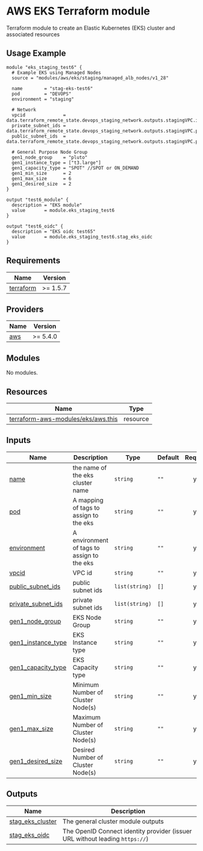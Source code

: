 # AWS EKS Terraform module

Terraform module to create an Elastic Kubernetes (EKS) cluster and associated resources

## Usage Example

```hcl
module "eks_staging_test6" {
  # Example EKS using Managed Nodes
  source = "modules/aws/eks/staging/managed_alb_nodes/v1_28"

  name        = "stag-eks-test6"
  pod         = "DEVOPS"
  environment = "staging"

  # Network
  vpcid              = data.terraform_remote_state.devops_staging_network.outputs.stagingVPC.id
  private_subnet_ids = data.terraform_remote_state.devops_staging_network.outputs.stagingVPC.private_subnets
  public_subnet_ids  = data.terraform_remote_state.devops_staging_network.outputs.stagingVPC.public_subnets

  # General Purpose Node Group
  gen1_node_group    = "pluto"
  gen1_instance_type = ["t3.large"]
  gen1_capacity_type = "SPOT" //SPOT or ON_DEMAND
  gen1_min_size      = 2
  gen1_max_size      = 6
  gen1_desired_size  = 2
}

output "test6_module" {
  description = "EKS module"
  value       = module.eks_staging_test6
}

output "test6_oidc" {
  description = "EKS oidc test65"
  value       = module.eks_staging_test6.stag_eks_oidc
}
```

<!-- BEGINNING OF PRE-COMMIT-TERRAFORM DOCS HOOK -->
## Requirements

| Name | Version |
|------|---------|
| <a name="requirement_terraform"></a> [terraform](#requirement\_terraform) | >= 1.5.7 |

## Providers

| Name | Version |
|------|---------|
| <a name="provider_aws"></a> [aws](#provider\_aws) | >= 5.4.0 |

## Modules

No modules.

## Resources

| Name | Type |
|------|------|
| [terraform-aws-modules/eks/aws.this](https://registry.terraform.io/modules/terraform-aws-modules/eks/aws/19.16.0) | resource |

## Inputs

| Name | Description | Type | Default | Required |
|------|-------------|------|---------|:--------:|
| <a name="input_name"></a> [name](#input\_name) | the name of the eks cluster name | `string` | `""` | yes |
| <a name="input_pod"></a> [pod](#input\_pod) | A mapping of tags to assign to the eks | `string` | `""` | yes |
| <a name="input_environment"></a> [environment](#input\_environment) | A environment of tags to assign to the eks | `string` | `""` | yes |
| <a name="input_vpcid"></a> [vpcid](#input\_vpcid) | VPC id | `string` | `""` | yes |
| <a name="input_public_subnet_ids"></a> [public_subnet_ids](#input\_public\_subnet\_ids) | public subnet ids | `list(string)` | `[]` | yes |
| <a name="input_private_subnet_ids"></a> [private_subnet_ids](#input\_private\_subnet\_ids) | private subnet ids | `list(string)` | `[]` | yes |
| <a name="input_gen1_node_group"></a> [gen1_node_group](#input\_gen1\_node\_group) | EKS Node Group | `string` | `""` | yes |
| <a name="input_gen1_instance_type"></a> [gen1_instance_type](#input\_gen1\_instance\_type) | EKS Instance type | `string` | `""` | yes |
| <a name="input_gen1_capacity_type"></a> [gen1_capacity_type](#input\_gen1\_capacity\_type) | EKS Capacity type | `string` | `""` | yes |
| <a name="input_gen1_min_size"></a> [gen1_min_size](#input\_gen1\_min\_size) | Minimum Number of Cluster Node(s) | `string` | `""` | yes |
| <a name="input_gen1_max_size"></a> [gen1_max_size](#input\_gen1\_max\_size) | Maximum Number of Cluster Node(s) | `string` | `""` | yes |
| <a name="input_gen1_desired_size"></a> [gen1_desired_size](#input\_gen1\_desired\_size) | Desired Number of Cluster Node(s) | `string` | `""` | yes |


## Outputs

| Name | Description |
|------|-------------|
| <a name="output_stag_eks_cluster"></a> [stag_eks_cluster](#output\_stag\_eks\_cluster) | The general cluster module outputs |
| <a name="output_stag_eks_oidc"></a> [stag_eks_oidc](#output\_stag\_eks\_oidc) | The OpenID Connect identity provider (issuer URL without leading `https://`) |
<!-- END OF PRE-COMMIT-TERRAFORM DOCS HOOK -->

